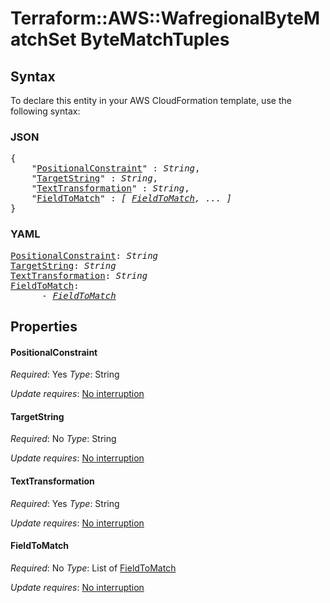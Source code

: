 # Terraform::AWS::WafregionalByteMatchSet ByteMatchTuples

## Syntax

To declare this entity in your AWS CloudFormation template, use the following syntax:

### JSON

<pre>
{
    "<a href="#positionalconstraint" title="PositionalConstraint">PositionalConstraint</a>" : <i>String</i>,
    "<a href="#targetstring" title="TargetString">TargetString</a>" : <i>String</i>,
    "<a href="#texttransformation" title="TextTransformation">TextTransformation</a>" : <i>String</i>,
    "<a href="#fieldtomatch" title="FieldToMatch">FieldToMatch</a>" : <i>[ <a href="bytematchtuples-fieldtomatch.md">FieldToMatch</a>, ... ]</i>
}
</pre>

### YAML

<pre>
<a href="#positionalconstraint" title="PositionalConstraint">PositionalConstraint</a>: <i>String</i>
<a href="#targetstring" title="TargetString">TargetString</a>: <i>String</i>
<a href="#texttransformation" title="TextTransformation">TextTransformation</a>: <i>String</i>
<a href="#fieldtomatch" title="FieldToMatch">FieldToMatch</a>: <i>
      - <a href="bytematchtuples-fieldtomatch.md">FieldToMatch</a></i>
</pre>

## Properties

#### PositionalConstraint

_Required_: Yes
_Type_: String

_Update requires_: [No interruption](https://docs.aws.amazon.com/AWSCloudFormation/latest/UserGuide/using-cfn-updating-stacks-update-behaviors.html#update-no-interrupt)

#### TargetString

_Required_: No
_Type_: String

_Update requires_: [No interruption](https://docs.aws.amazon.com/AWSCloudFormation/latest/UserGuide/using-cfn-updating-stacks-update-behaviors.html#update-no-interrupt)

#### TextTransformation

_Required_: Yes
_Type_: String

_Update requires_: [No interruption](https://docs.aws.amazon.com/AWSCloudFormation/latest/UserGuide/using-cfn-updating-stacks-update-behaviors.html#update-no-interrupt)

#### FieldToMatch

_Required_: No
_Type_: List of <a href="bytematchtuples-fieldtomatch.md">FieldToMatch</a>

_Update requires_: [No interruption](https://docs.aws.amazon.com/AWSCloudFormation/latest/UserGuide/using-cfn-updating-stacks-update-behaviors.html#update-no-interrupt)


